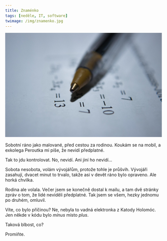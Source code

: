 ```yaml
---
title: Znaménko
tags: [neděle, IT, software]
twimage: /img/znamenko.jpg
---
```


![cover](/img/znamenko.jpg)

Sobotní ráno jako malované, před cestou za rodinou. Koukám se na mobil, a exkolega Peroutka mi píše, že nevidí předplatné.

Tak to jdu kontrolovat. No, nevidí. Ani jiní ho nevidí...

Sobota nesobota, volám vývojářům, protože tohle je průšvih. Vývojáři zasahují, dvacet minut to trvalo, takže asi v devět ráno bylo opraveno. Ale horká chvilka.

Rodina ale volala. Večer jsem se konečně dostal k mailu, a tam dvě stránky zpráv o tom, že lidé neviděli předplatné. Tak jsem se všem, hezky jednomu po druhém, omluvil.

Víte, co bylo příčinou? Ne, nebyla to vadná elektronka z Katody Holomóc. Jen někde v kódu bylo _mínus_ místo _plus_.

Taková blbost, co?

Promiňte.